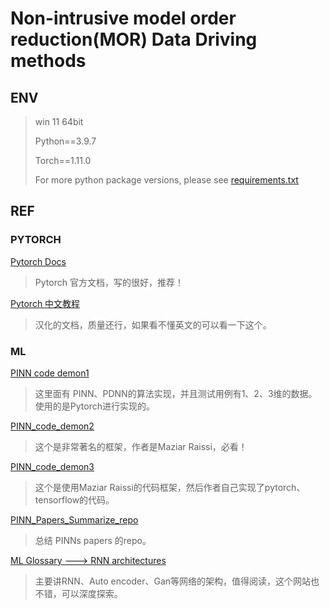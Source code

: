 # Non-intrusive model order reduction(MOR) Data Driving methods

## ENV

> win 11 64bit
>
> Python==3.9.7
>
> Torch==1.11.0
>
> For more python package versions, please see [requirements.txt](requirements.txt)

## REF

### PYTORCH

[Pytorch Docs](https://pytorch.org/docs/stable/index.html)

> Pytorch 官方文档，写的很好，推荐！

[Pytorch 中文教程](https://pytorch.apachecn.org/#/README)

> 汉化的文档，质量还行，如果看不懂英文的可以看一下这个。

### ML

[PINN code demon1](https://github.com/cwq2016/POD-PINN)

> 这里面有 PINN、PDNN的算法实现，并且测试用例有1、2、3维的数据。使用的是Pytorch进行实现的。

[PINN_code_demon2](https://github.com/maziarraissi/PINNs)
> 这个是非常著名的框架，作者是Maziar Raissi，必看！

[PINN_code_demon3](https://github.com/jayroxis/PINNs.git)
> 这个是使用Maziar Raissi的代码框架，然后作者自己实现了pytorch、tensorflow的代码。

[PINN_Papers_Summarize_repo](https://github.com/idrl-lab/PINNpapers)
> 总结 PINNs papers 的repo。

[ML Glossary ---> RNN architectures](https://ml-cheatsheet.readthedocs.io/en/latest/architectures.html)

> 主要讲RNN、Auto encoder、Gan等网络的架构，值得阅读，这个网站也不错，可以深度探索。
